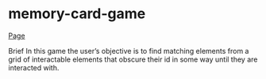 # memory-card-game

[Page](https://dima-hensetskyi.github.io/memory-card-game/)

Brief
In this game the user’s objective is to find matching elements from a grid of interactable elements that obscure their id in some way until they are interacted with.
